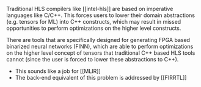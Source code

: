 Traditional HLS compilers like [[intel-hls]] are based on imperative languages like C/C++. This forces users to lower their domain abstractions (e.g. tensors for ML) into C++ constructs, which may result in missed opportunities to perform optimizations on the higher level constructs.

There are tools that are specifically designed for generating FPGA based binarized neural networks (FINN), which are able to perform optimizations on the higher level concept of tensors that traditional C++ based HLS tools cannot (since the user is forced to lower these abstractions to C++).
-  This sounds like a job for [[MLIR]]
- The back-end equivalent of this problem is addressed by [[FIRRTL]]

